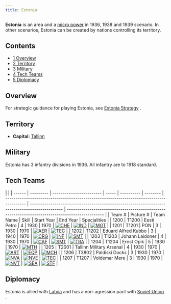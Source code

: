 ```yaml
---
title: Estonia
---
```


**Estonia** is an area and a [micro power](/wiki/Micro_power "Micro power") in 1936, 1938 and 1939 scenario. In other scenarios, Estonia can be created by nations controlling its territory.

## Contents

- [1 Overview](#Overview)
- [2 Territory](#Territory)
- [3 Military](#Military)
- [4 Tech Teams](#Tech_Teams)
- [5 Diplomacy](#Diplomacy)

## Overview

For strategic guidance for playing Estonia, see [Estonia Strategy](/wiki/Estonia_Strategy "Estonia Strategy") .

## Territory

- **Capital:** [Tallinn](/wiki/index.php?title=Tallinn&action=edit&redlink=1 "Tallinn (page does not exist)")

## Military

Estonia has 3 infantry divisions in 1936. All infantry are to 1918 standard.

## Tech Teams

|        |
| ------ | --------- | ------------------------ | ----- | ---------- | -------- | ---------------------------------------------------------------------------------------- | ---------------------------------------------------------------------------------------------- | ------------------------------------------------------------------------------------------------ |
| Team # | Picture # | Team Name                | Skill | Start Year | End Year | Specialities                                                                             |
| 1200   | T1200     | Eesti Petro              | 4     | 1930       | 1970     | [![CHE](/images/1/19/Chemistry.png)](/wiki/File:Chemistry.png "CHE")                     | [![IND](/images/7/79/Industrial_engineering.png)](/wiki/File:Industrial_engineering.png "IND") | [![MGT](/images/c/c7/Management.png)](/wiki/File:Management.png "MGT")                           |
| 1201   | T1201     | PON                      | 3     | 1930       | 1970     | [![AER](/images/a/a1/Aeronautics.png)](/wiki/File:Aeronautics.png "AER")                 | [![TEC](/images/9/9d/Technical_efficiency.png)](/wiki/File:Technical_efficiency.png "TEC")     |
| 1202   | T1202     | Eduard Alfred Kubbo      | 3     | 1940       | 1970     | [![CRG](/images/3/38/Individual_courage.png)](/wiki/File:Individual_courage.png "CRG")   | [![INF](/images/b/be/Infantry_focus.png)](/wiki/File:Infantry_focus.png "INF")                 | [![SMT](/images/2/2f/Small_unit_tactics.png)](/wiki/File:Small_unit_tactics.png "SMT")           |
| 1203   | T1203     | Johann Laidoner          | 4     | 1930       | 1970     | [![CAF](/images/f/f8/Combined_arms_focus.png)](/wiki/File:Combined_arms_focus.png "CAF") | [![SMT](/images/2/2f/Small_unit_tactics.png)](/wiki/File:Small_unit_tactics.png "SMT")         | [![TRA](/images/b/b1/Training.png)](/wiki/File:Training.png "TRA")                               |
| 1204   | T1204     | Ernst Opik               | 5     | 1930       | 1970     | [![MTH](/images/7/79/Mathematics.png)](/wiki/File:Mathematics.png "MTH")                 |
| 1205   | T2001     | Tallinn Military Arsenal | 4     | 1930       | 1970     | [![ART](/images/d/d8/Artillery.png)](/wiki/File:Artillery.png "ART")                     | [![EQP](/images/2/20/General_equipment.png)](/wiki/File:General_equipment.png "EQP")           | [![MCH](/images/a/a1/Mechanics.png)](/wiki/File:Mechanics.png "MCH")                             |
| 1206   | T3802     | Paldiski Docks           | 3     | 1930       | 1970     | [![NVA](/images/e/ea/Naval_artillery.png)](/wiki/File:Naval_artillery.png "NVA")         | [![NVE](/images/0/09/Naval_engineering.png)](/wiki/File:Naval_engineering.png "NVE")           | [![TEC](/images/9/9d/Technical_efficiency.png)](/wiki/File:Technical_efficiency.png "TEC")       |
| 1207   | T1207     | Voldemar Mere            | 3     | 1930       | 1970     | [![NVT](/images/1/10/Naval_training.png)](/wiki/File:Naval_training.png "NVT")           | [![SEA](/images/2/22/Seamanship.png)](/wiki/File:Seamanship.png "SEA")                         | [![STF](/images/4/48/Small_taskforce_tactics.png)](/wiki/File:Small_taskforce_tactics.png "STF") |

## Diplomacy

Estonia is allied with [Latvia](/wiki/Latvia "Latvia") and has a non-agression pact with [Soviet Union](/wiki/Soviet_Union "Soviet Union") .

